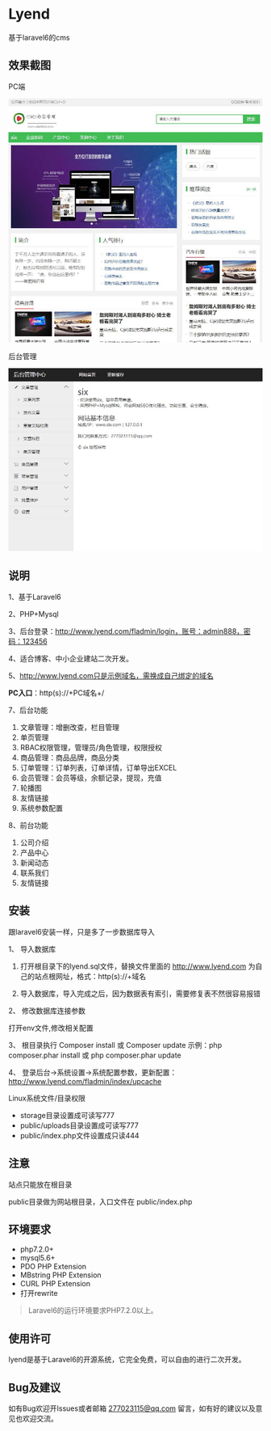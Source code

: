 # Lyend
基于laravel6的cms


## 效果截图

PC端

![alt text](public/images/screenshots.jpg "网站截图")

后台管理

![alt text](public/images/screenshots-admin.jpg "后台管理")


## 说明

1、基于Laravel6

2、PHP+Mysql

3、后台登录：http://www.lyend.com/fladmin/login，账号：admin888，密码：123456

4、适合博客、中小企业建站二次开发。

5、http://www.lyend.com只是示例域名，需换成自己绑定的域名

<strong>PC入口</strong>：http(s)://+PC域名+/

7、后台功能
1) 文章管理：增删改查，栏目管理
2) 单页管理
3) RBAC权限管理，管理员/角色管理，权限授权
4) 商品管理：商品品牌，商品分类
5) 订单管理：订单列表，订单详情，订单导出EXCEL
6) 会员管理：会员等级，余额记录，提现，充值
7) 轮播图
8) 友情链接
9) 系统参数配置

8、前台功能
1) 公司介绍
2) 产品中心
3) 新闻动态
4) 联系我们
5) 友情链接


## 安装

跟laravel6安装一样，只是多了一步数据库导入

1、 导入数据库

1) 打开根目录下的lyend.sql文件，替换文件里面的 http://www.lyend.com 为自己的站点根网址，格式：http(s)://+域名

2) 导入数据库，导入完成之后，因为数据表有索引，需要修复表不然很容易报错

2、 修改数据库连接参数

打开env文件,修改相关配置

3、 根目录执行 Composer install 或 Composer update 示例：php composer.phar install 或 php composer.phar update

4、 登录后台->系统设置->系统配置参数，更新配置：http://www.lyend.com/fladmin/index/upcache

Linux系统文件/目录权限

 + storage目录设置成可读写777
 + public/uploads目录设置成可读写777
 + public/index.php文件设置成只读444


## 注意

站点只能放在根目录

public目录做为网站根目录，入口文件在 public/index.php


## 环境要求

* php7.2.0+
* mysql5.6+
* PDO PHP Extension
* MBstring PHP Extension
* CURL PHP Extension
* 打开rewrite

> Laravel6的运行环境要求PHP7.2.0以上。


## 使用许可

lyend是基于Laravel6的开源系统，它完全免费，可以自由的进行二次开发。


## Bug及建议

如有Bug欢迎开Issues或者邮箱 277023115@qq.com 留言，如有好的建议以及意见也欢迎交流。

